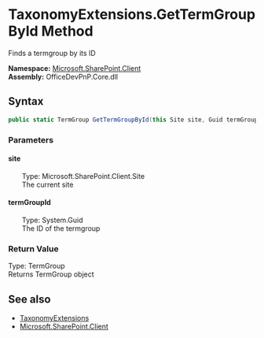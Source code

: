 # TaxonomyExtensions.GetTermGroupById Method  
 Finds a termgroup by its ID   

**Namespace:** [Microsoft.SharePoint.Client](Microsoft.SharePoint.Client.md)  
**Assembly:** OfficeDevPnP.Core.dll  
## Syntax
```C#
public static TermGroup GetTermGroupById(this Site site, Guid termGroupId)
```
### Parameters
#### site  
&emsp;&emsp;Type: Microsoft.SharePoint.Client.Site  
&emsp;&emsp;The current site  

  

#### termGroupId  
&emsp;&emsp;Type: System.Guid  
&emsp;&emsp;The ID of the termgroup  

  

### Return Value
Type: TermGroup  
Returns TermGroup object  


## See also
- [TaxonomyExtensions](Microsoft.SharePoint.Client.TaxonomyExtensions.md) 
- [Microsoft.SharePoint.Client](Microsoft.SharePoint.Client.md) 
